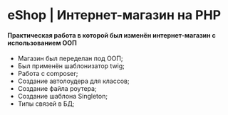 # eShop | Интернет-магазин на PHP

#### Практическая работа в которой был изменён интернет-магазин с использованием ООП

- Магазин был переделан под ООП;
- Был применён шаблонизатор twig;
- Работа с composer;
- Создание автолоудера для классов;
- Создание файла роутера;
- Создание шаблона Singleton;
- Типы связей в БД;
